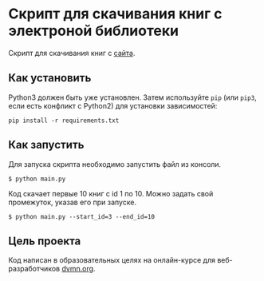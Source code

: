 # Скрипт для скачивания книг с электроной библиотеки
Скрипт для скачивания книг с [сайта](https://tululu.org/).

## Как установить
Python3 должен быть уже установлен.
Затем используйте `pip` (или `pip3`, если есть конфликт с Python2) для установки зависимостей:
```
pip install -r requirements.txt
```

## Как запустить
Для запуска скрипта необходимо запустить файл из консоли.
```
$ python main.py
```
Код скачает первые 10 книг с id 1 по 10.
Можно задать свой промежуток, указав его при запуске.
```
$ python main.py --start_id=3 --end_id=10
```

## Цель проекта
Код написан в образовательных целях на онлайн-курсе для веб-разработчиков [dvmn.org](https://dvmn.org/).
